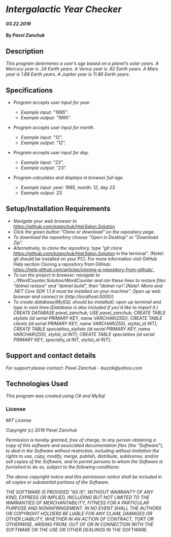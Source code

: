 # _Intergalactic Year Checker_

#### _03.22.2019_

#### By _**Pavel Zanchuk**_

## Description

_This program determines a user’s age based on a planet’s solar years._
_A Mercury year is .24 Earth years._
_A Venus year is .62 Earth years._
_A Mars year is 1.88 Earth years._
_A Jupiter year is 11.86 Earth years._

## Specifications

* _Program accepts user input for year._
  * _Example input: "1995"._
  * _Example output: "1995"._

* _Program accepts user input for month._
  * _Example input: "12"._
  * _Example output: "12"._

* _Program accepts user input for day._
  * _Example input: "23"._
  * _Example output: "23"._

* _Program calculates and displays in browser full age._
  * _Example input: year: 1995, month: 12, day 23._
  * _Example output: 23._

<!-- * _Program will display in browser information about Specialties_
  * _Example input: click button "View all specialties" from home page, choose a specialty, details about that Specialty will be shown._
  * _Example output: info page about that Specialty will be shown._      

* _Program will display in browser information about Client_
  * _Example input: click button "View all stylists" from home page, choose a stylist, from the list click on any Client to show the details about that Client._
  * _Example output: info page about Client will be shown._

* _Program will edit information about Client_
  * _Example input: click button "View all stylists" from home page, choose a stylist, from the list click on any Client to show the details about that Client, click "Edit this Client"_
  * _Example output: form to change info will be shown._

* _Program will delete a single Client assigned to specific Stylist_
  * _Example input: click button "View all stylists" from home page, choose a stylist, from the list click on any Client to show the details about that Client, click "Delete this Client"_
  * _Example output: info page about Stylist that Client was assigned to will be shown._

* _Program will delete all Clients assigned to specific Stylist _
  * _Example input: click button "View all stylists" from home page, choose a stylist, click "Delete all clients"_
  * _Example output: info page about Stylist those Clients were assigned to will be shown._  

* _Program will edit information about Stylist_
  * _Example input: click button "View all stylists" from home page, choose a stylist, click "Edit this stylist"_
  * _Example output: form to change info will be shown._

* _Program will delete single Stylist_
  * _Example input: click button "View all stylists" from home page, choose a stylist, click "Delete this stylist"_
  * _Example output: list of current Stylists will be shown._

* _Program will delete all Stylists_
  * _Example input: click button "View all stylists" from home page, click "Delete all stylists"_
  * _Example output: list of current Stylists will be shown._        -->

## Setup/Installation Requirements
* _Navigate your web browser to https://github.com/pzanchuk/HairSalon.Solution_
* _Click the green button "Clone or download" on the repository page._
* _To download the repository choose "Open in Desktop" or "Download Zip"._
* _Alternatively, to clone the repository, type "git clone https://github.com/pzanchuk/HairSalon.Solution_ in the terminal". (Note!: git should be installed on your PC).  For more information visit GitHub Help section Cloning a repository from GitHub:
https://help.github.com/articles/cloning-a-repository-from-github/_
* _To run the project in browser: navigate to ../WordCounter.Solution/WordCounter and ran these lines to restore files "dotnet restore" and "dotnet build", then "dotnet run".(Note!: Mono and .NET Core SDK 1.1.4 must be installed on your machine". Open up web browser and connect to (http://localhost:5000/)_
* _To create database(MySQL should be installed): open up terminal and type in next lines:(Database is also included if you'd like to import it.)
CREATE DATABASE pavel_zanchuk;
USE pavel_zanchuk;
CREATE TABLE stylists (id serial PRIMARY KEY, name VARCHAR(255));
CREATE TABLE clients (id serial PRIMARY KEY, name VARCHAR(255), stylist_id INT);
CREATE TABLE specialties_stylists (id serial PRIMARY KEY, name VARCHAR(255), stylist_id INT);
CREATE TABLE specialties (id serial PRIMARY KEY, specialty_id INT, stylist_id INT);_

## Support and contact details

_For support please contact:_
_Pavel Zanchuk - buzzik@yahoo.com_

## Technologies Used

_This program was created using C# and MySql_

### License

*MIT License*

*Copyright (c) 2019 Pavel Zanchuk*

*Permission is hereby granted, free of charge, to any person obtaining a copy of this software and associated documentation files (the "Software"), to deal in the Software without restriction, including without limitation the rights to use, copy, modify, merge, publish, distribute, sublicense, and/or sell copies of the Software, and to permit persons to whom the Software is furnished to do so, subject to the following conditions:*

*The above copyright notice and this permission notice shall be included in all copies or substantial portions of the Software.*

*THE SOFTWARE IS PROVIDED "AS IS", WITHOUT WARRANTY OF ANY KIND, EXPRESS OR IMPLIED, INCLUDING BUT NOT LIMITED TO THE WARRANTIES OF MERCHANTABILITY, FITNESS FOR A PARTICULAR PURPOSE AND NONINFRINGEMENT. IN NO EVENT SHALL THE AUTHORS OR COPYRIGHT HOLDERS BE LIABLE FOR ANY CLAIM, DAMAGES OR OTHER LIABILITY, WHETHER IN AN ACTION OF CONTRACT, TORT OR OTHERWISE, ARISING FROM, OUT OF OR IN CONNECTION WITH THE SOFTWARE OR THE USE OR OTHER DEALINGS IN THE SOFTWARE.*
